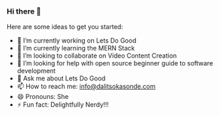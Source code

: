 ### Hi there 👋



Here are some ideas to get you started:

- 🔭 I’m currently working on Lets Do Good
- 🌱 I’m currently learning the MERN Stack
- 👯 I’m looking to collaborate on Video Content Creation
- 🤔 I’m looking for help with open source beginner guide to software development
- 💬 Ask me about Lets Do Good
- 📫 How to reach me: info@dalitsokasonde.com
- 😄 Pronouns: She
- ⚡ Fun fact: Delightfully Nerdy!!!

